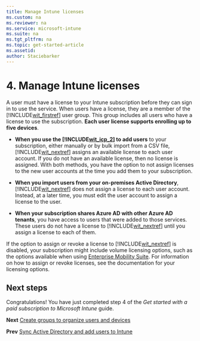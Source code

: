 ```yaml
---
title: Manage Intune licenses
ms.custom: na
ms.reviewer: na
ms.service: microsoft-intune
ms.suite: na
ms.tgt_pltfrm: na
ms.topic: get-started-article
ms.assetid:
author: Staciebarker
---
```

# 4. Manage Intune licenses
A user must have a license to your Intune subscription before they can sign in to use the service. When users have a license, they are a member of the [!INCLUDE[wit_firstref](./includes/wit_firstref_md.md)] user group. This group includes all users who have a license to use the subscription. **Each user license supports enrolling up to five devices**.

-   **When you use the [!INCLUDE[wit_icp_2](./includes/wit_icp_2_md.md)] to add users** to your subscription, either manually or by bulk import from a CSV file, [!INCLUDE[wit_nextref](./includes/wit_nextref_md.md)] assigns an available license to each user account. If you do not have an available license, then no license is assigned. With both methods, you have the option to not assign licenses to the new user accounts at the time you add them to your subscription.

-   **When you import users from your on-premises Active Directory**, [!INCLUDE[wit_nextref](./includes/wit_nextref_md.md)] does not assign a license to each user account. Instead, at a later time, you must edit the user account to assign a license to the user.

-   **When your subscription shares Azure AD with other Azure AD tenants**, you have access to users that were added to those services. These users do not have a license to [!INCLUDE[wit_nextref](./includes/wit_nextref_md.md)] until you assign a license to each of them.

If the option to assign or revoke a license to [!INCLUDE[wit_nextref](./includes/wit_nextref_md.md)] is disabled, your subscription might include volume licensing options, such as the options available when using [Enterprise Mobility Suite](http://www.microsoft.com/server-cloud/products/enterprise-mobility-suite/default.aspx). For information on how to assign or revoke licenses, see the documentation for your licensing options.

## Next steps
Congratulations! You have just completed step 4 of the *Get started with a paid subscription to Microsoft Intune* guide.

**Next** [Create groups to organize users and devices](get-started-with-a-paid-subscription-to-microsoft-intune-step-5.md)

**Prev** [Sync Active Directory and add users to Intune](get-started-with-a-paid-subscription-to-microsoft-intune-step-3.md)

